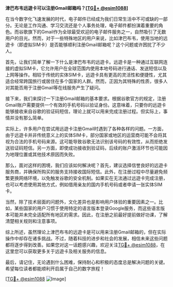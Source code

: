 **津巴布韦远遊卡可以注册Gmail邮箱吗？[[TG💪+ @esim1088](https://t.me/s/esim1088)]**

在当今数字化飞速发展的时代，电子邮件已经成为我们日常生活中不可或缺的一部分。无论是工作沟通、学习交流还是个人事务处理，电子邮件都扮演着重要的角色。而谷歌旗下的Gmail作为全球最受欢迎的电子邮件服务之一，自然吸引了无数用户的目光。然而，对于一些特殊地区的用户来说，比如津巴布韦，使用当地的远遊卡（即虚拟SIM卡）是否能够顺利注册Gmail邮箱呢？这个问题或许困扰了不少人。

首先，让我们简单了解一下什么是津巴布韦的远遊卡。远遊卡是一种通过互联网连接的虚拟SIM卡，它允许用户在全球范围内使用本地号码进行通话、发送短信以及上网等操作。相较于传统的实体SIM卡，远遊卡具有更高的灵活性和便捷性，尤其适合经常跨国旅行或居住在多个国家的人群。然而，正因为其特殊的性质，很多人对其能否用于注册Gmail等在线服务产生了疑问。

接下来，我们来探讨一下注册Gmail邮箱的基本要求。根据谷歌官方的规定，注册Gmail账户需要提供一个有效的手机号码以验证身份。这意味着，只要你的远遊卡能够接收来自谷歌的验证码短信，理论上就可以用来完成注册过程。但实际上，事情并没有那么简单。

实际上，许多用户在尝试用远遊卡注册Gmail时遇到了各种各样的问题。一方面，由于远遊卡并非传统意义上的实体SIM卡，部分国家或地区的运营商可能不会将其视为合法的手机号码来源。这可能导致谷歌无法识别该号码的有效性，从而拒绝发送验证码短信。另一方面，即使成功接收到验证码，后续的账户激活环节也可能因为地理位置或其他技术原因而失败。

那么，面对这样的困境，我们应该如何解决呢？首先，建议选择信誉良好的远遊卡服务商，并确保所购买的服务支持接收国际短信。此外，在注册过程中尽量避免频繁更换网络环境，以免触发谷歌的安全机制。如果实在无法通过远遊卡完成注册，也可以考虑使用其他方式，例如借用亲友的国内手机号码或者申请一张实体SIM卡。

当然，除了技术层面的问题外，文化差异也是影响用户体验的重要因素之一。比如，某些国家的用户习惯于使用特定的语言版本登录Google服务，而这些语言版本可能并未完全适配所有地区的需求。因此，在注册之前最好提前做好功课，了解清楚相关规则和注意事项。

综上所述，虽然理论上津巴布韦的远遊卡是可以用来注册Gmail邮箱的，但在实际操作中却存在诸多挑战。不过，随着科技的进步和社会的发展，相信未来这些问题都将逐步得到改善。如果您对这一话题感兴趣，欢迎关注[TG💪+ @esim1088](https://t.me/s/esim1088)，在这里您可以获取更多关于远遊卡及相关服务的信息。

最后，请记住，无论遇到什么困难，保持耐心和积极的态度总是解决问题的关键。希望每位读者都能顺利开启属于自己的数字旅程！

[[TG💪+ @esim1088](https://t.me/s/esim1088) ![Image](https://i.postimg.cc/4NQfJmqS/Snipaste-2025-05-13-00-14-12.png)]